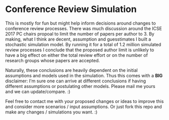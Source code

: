 Conference Review Simulation
============================

This is mostly for fun but might help inform decisions around changes to conference review processes. There was much discussion around the ICSE 2017 PC chairs propoal to limit the number of papers per author to 3. By making, what I think are decent, assumption and guesstimates I built a stochastic simulation model. By running it for a total of 1.2 million simulated review processes I conclude that the proposed author limit is unlikely to have a big effect on either the total review effort or on the number of research groups whose papers are accepted. 

Naturally, these conclusions are heavily dependent on the initial assumptions and models used in the simulation. Thus this comes with a **BIG** disclaimer: I'm sure one can arrive at different conclusions if having different assumptions or postulating other models. Please mail me yours and we can update/compare. :)

Feel free to contact me with your proposed changes or ideas to improve this and consider more scenarios / input assumptions. Or just fork this repo and make any changes / simulations you want. :)